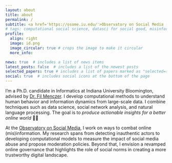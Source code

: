 ```yaml
---
layout: about
title: about
permalink: /
subtitle: <a href='https://osome.iu.edu/'>Observatory on Social Media (OSoMe) at Indiana University</a>. Bloomington, USA.
# tags: computational social science, datasci for social good, misinformation
profile:
  align: right
  image: id.png
  image_circular: true # crops the image to make it circular
  more_info:

news: true  # includes a list of news items
latest_posts: false  # includes a list of the newest posts
selected_papers: true # includes a list of papers marked as "selected={true}"
social: true  # includes social icons at the bottom of the page
---
```


I’m a Ph.D. candidate in Informatics at Indiana University Bloomington, advised by [Dr. Fil Menczer](https://cnets.indiana.edu/fil/). I develop computational methods to understand human behavior and information dynamics from large-scale data. I combine techniques such as data science, social network analysis, and natural language processing. The goal is to *produce actionable insights for a better online world* 🌟✨

At the [Observatory on Social Media](href='https://osome.iu.edu/), I work on ways to combat online (mis)information. My research spans from detecting inauthentic actors to developing computational models to measure the impact of social media abuse and propose moderation policies. Beyond that, I envision a revamped online governance that highlights the role of social norms in creating a more trustworthy digital landscape.